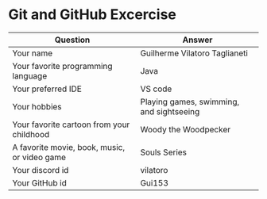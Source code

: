 # Git and GitHub Excercise

| Question | Answer |
| - | - |
| Your name | Guilherme Vilatoro Taglianeti |
| Your favorite programming language | Java |
| Your preferred IDE |VS code |
| Your hobbies | Playing games, swimming, and sightseeing |
| Your favorite cartoon from your childhood|Woody the Woodpecker |
| A favorite movie, book, music, or video game | Souls Series |
| Your discord id | vilatoro |
| Your GitHub id | Gui153 |